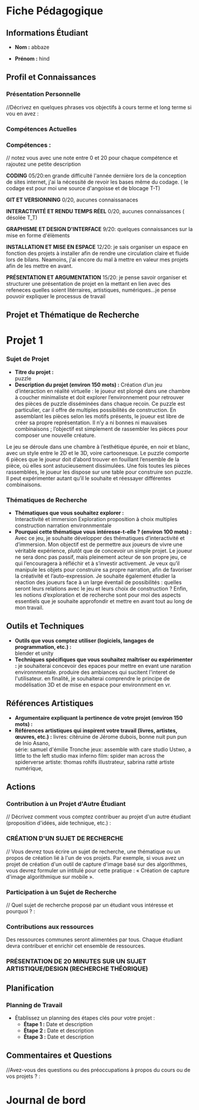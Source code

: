 # Fiche Pédagogique

## Informations Étudiant

- **Nom :**   abbaze 

- **Prénom :**   hind 

  

## Profil et Connaissances

### Présentation Personnelle

//Décrivez en quelques phrases vos objectifs à cours terme et long terme si vou en avez : 

### Compétences Actuelles

### Compétences :

// notez vous avec une note entre 0 et 20 pour chaque compétence et rajoutez une petite description 

**CODING**
05/20:en grande difficulté l'année dernière lors de la conception de sites internet, j'ai la nécessité de revoir les bases même du codage. ( le codage est pour moi une source d'angoisse et de blocage T-T) 

**GIT ET VERSIONNING**
0/20, aucunes connaissanaces

**INTERACTIVITÉ ET RENDU TEMPS RÉEL**
0/20, aucunes connaissances ( désolée T_T) 

**GRAPHISME ET DESIGN D'INTERFACE**
9/20: quelques connaissances sur la mise en forme d'élèments 

**INSTALLATION ET MISE EN ESPACE**
12/20: je sais organiser un espace en fonction des projets à installer afin de rendre une circulation claire et fluide lors de bilans. Neamoins, j'ai encore du mal à mettre en valeur mes projets afin de les mettre en avant. 

**PRÉSENTATION ET ARGUMENTATION**
15/20: je pense savoir organiser et structurer une présentation de projet en la mettant en lien avec des refeneces quelles soient litérraires, artistiques, numériques...je pense pouvoir expliquer le processus de travail

## Projet et Thématique de Recherche

# Projet 1

### Sujet de Projet

- **Titre du projet :**   
puzzle 
- **Description du projet (environ 150 mots) :** 
Création d’un jeu d’interaction en réalité virtuelle : le joueur est plongé dans une chambre à coucher minimaliste et doit explorer l’environnement pour retrouver des pièces de puzzle disséminées dans chaque recoin. Ce puzzle est particulier, car il offre de multiples possibilités de construction. En assemblant les pièces selon les motifs présents, le joueur est libre de créer sa propre représentation. Il n’y a ni bonnes ni mauvaises combinaisons ; l’objectif est simplement de rassembler les pièces pour composer une nouvelle créature.

Le jeu se déroule dans une chambre à l’esthétique épurée, en noir et blanc, avec un style entre le 2D et le 3D, voire cartoonesque. Le puzzle comporte 6 pièces que le joueur doit d’abord trouver en fouillant l’ensemble de la pièce, où elles sont astucieusement dissimulées. Une fois toutes les pièces rassemblées, le joueur les dispose sur une table pour construire son puzzle. Il peut expérimenter autant qu’il le souhaite et réessayer différentes combinaisons.

### Thématiques de Recherche

- **Thématiques que vous souhaitez explorer :**   
Interactivité et immersion
Exploration
proposition à choix multiples 
construction
narration environnmentale 
- **Pourquoi cette thématique vous intéresse-t-elle ? (environ 100 mots) :** 
Avec ce jeu, je souhaite développer des thématiques d’interactivité et d’immersion. Mon objectif est de permettre aux joueurs de vivre une véritable expérience, plutôt que de concevoir un simple projet. Le joueur ne sera donc pas passif, mais pleinement acteur de son propre jeu, ce qui l’encouragera à réfléchir et à s’investir activement. Je veux qu’il manipule les objets pour construire sa propre narration, afin de favoriser la créativité et l’auto-expression.
Je souhaite également étudier la réaction des joueurs face à un large éventail de possibilités : quelles seront leurs relations avec le jeu et leurs choix de construction ? Enfin, les notions d’exploration et de recherche sont pour moi des aspects essentiels que je souhaite approfondir et mettre en avant tout au long de mon travail.

## Outils et Techniques

- **Outils que vous comptez utiliser (logiciels, langages de programmation, etc.) :**   
blender et unity
- **Techniques spécifiques que vous souhaitez maîtriser ou expérimenter :** 
je souhaiterai concevoir des epaces pour mettre en evant une naration environnmentale. produire des ambiances qui sucitent l'interet de l'utilisateur.
en finalité, je souhaiterai comprendre le principe de modélisation 3D et de mise en espace pour environnment en vr. 

## Références Artistiques

- **Argumentaire expliquant la pertinence de votre projet (environ 150 mots) :**   
- **Références artistiques qui inspirent votre travail (livres, artistes, œuvres, etc.) :** 
livres: citéruine de Jérome dubois, bonne nuit pun pun de Inio Asano,  
série: samuel d'émilie Tronche 
jeux: assemble with care studio  Ustwo, a little to the left studio max inferno 
film: spider man across the spiderverse 
artiste: thomas rohlfs illustrateur, sabrina ratté artiste numérique, 





## Actions

### Contribution à un Projet d'Autre Étudiant

// Décrivez comment vous comptez contribuer au projet d'un autre étudiant (proposition d'idées, aide technique, etc.) : 

### **CRÉATION D'UN SUJET DE RECHERCHE**
// Vous devrez tous écrire un sujet de recherche, une thématique ou un propos de création lié à l'un de vos projets. Par exemple, si vous avez un projet de création d'un outil de capture d'image basé sur des algorithmes, vous devrez formuler un intitulé pour cette pratique : « Création de capture d'image algorithmique sur mobile ».

### Participation à un Sujet de Recherche

// Quel sujet de recherche proposé par un étudiant vous intéresse et pourquoi ? : 

### Contributions aux ressources

Des ressources communes seront alimentées par tous. Chaque étudiant devra contribuer et enrichir cet ensemble de ressources.

### **PRÉSENTATION DE 20 MINUTES SUR UN SUJET ARTISTIQUE/DESIGN (RECHERCHE THÉORIQUE)**



## Planification

### Planning de Travail

- Établissez un planning des étapes clés pour votre projet :
  - **Étape 1 :** Date et description   
  - **Étape 2 :** Date et description   
  - **Étape 3 :** Date et description 



## Commentaires et Questions

//Avez-vous des questions ou des préoccupations à propos du cours ou de vos projets ? : 





# Journal de bord
